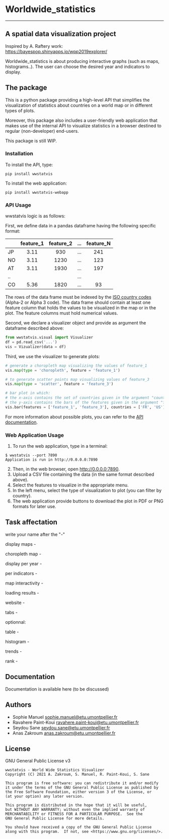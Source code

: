 # Worldwide_statistics
*** 

## A spatial data visualization project

Inspired by A. Raftery work:
https://bayespop.shinyapps.io/wpp2019explorer/

Worldwide_statistics is about producing interactive graphs (such as maps, histograms..). The user can choose the desired year and indicators to display.

## The package

This is a python package providing a high-level API that simplifies the visualization of statistics about countries on a world map or in different types of plots.

Moreover, this package also includes a user-friendly web application that makes use of the internal API to visualize statistics in a browser destined to regular (non-developer) end-users.

This package is still WIP.

### Installation

To install the API, type:

```
pip install wwstatvis
```

To install the web application:

```
pip install wwstatvis-webapp
```

### API Usage

wwstatvis logic is as follows:

First, we define data in a pandas dataframe having the following specific format:

|    | feature\_1   | feature\_2   | ... | feature\_N   |
|----|:------------:|:------------:|-----|:------------:|
| JP |     3.11     |      930     | ... |      241     |
| NO |     3.11     |     1230     | ... |      123     |
| AT |     3.11     |     1930     | ... |      197     |
| .. |              |              | ... |              |
| CO |     5.36     |     1820     | ... |       93     |

The rows of the data frame must be indexed by the 
[ISO country codes](https://en.wikipedia.org/wiki/List_of_ISO_3166_country_codes) 
(Alpha-2 or Alpha 3 code). The data frame should contain at least one feature
column that holds the values to be visualized in the map or in the plot. The
feature columns must hold numerical values.

Second, we declare a visualizer object and provide as argument the dataframe described above:

```python
from wwstatvis.visual import Visualizer
df = pd.read_csv('...')
vis = Vizualizer(data = df)
```

Third, we use the visualizer to generate plots:

```python
# generate a choropleth map visualizing the values of feature_1
vis.map(type = 'choropleth', feature = 'feature_1') 

# to generate scatter points map visualizing values of feature_3
vis.map(type = 'scatter', feature = 'feature_3')

# bar plot in which:
# the x-axis contains the set of countries given in the argument "countries"
# the y-axis contains the bars of the features given in the argument "features"
vis.bar(features = ['feature_1', 'feature_3'], countries = ['FR', 'US'])
```

For more information about possible plots, you can refer to the 
[API documentation](#).

### Web Application Usage

1. To run the web application, type in a terminal:

```
$ wwstatvis --port 7890
Application is run in http://0.0.0.0:7890
```

2. Then, in the web browser, open http://0.0.0.0:7890.
3. Upload a CSV file containing the data (in the same format described above).
4. Select the features to visualize in the appropriate menu.
4. In the left menu, select the type of visualization to plot (you can filter
   by country).
5. The web application provide buttons to download the plot in PDF or PNG
   formats for later use.

## Task affectation

write your name after the "-"

display maps - 

choropleth map -

display per year -

per indicators -

map interactivity -

loading results - 


website -

tabs -

optionnal:

table -

histogram -

trends -

rank -

## Documentation

Documentation is available here (to be discussed)

## Authors

- Sophie Manuel [sophie.manuel@etu.umontpellier.fr](mailto:sophie.manuel@etu.umontpellier.fr)
- Ravahere Paint-Koui [ravahere.paint-koui@etu.umontpellier.fr](mailto:ravahere.paint-koui@etu.umontpellier.fr)
- Seydou Sane [seydou.sane@etu.umontpellier.fr](mailto:seydou.sane@etu.umontpellier.fr)
- Anas Zakroum [anas.zakroum@etu.umontpellier.fr](mailto:anas.zakroum@etu.umontpellier.fr)

## License

GNU General Public License v3

```
wwstatvis - World Wide Statistics Visualizer
Copyright (C) 2021 A. Zakroum, S. Manuel, R. Paint-Koui, S. Sane

This program is free software: you can redistribute it and/or modify
it under the terms of the GNU General Public License as published by
the Free Software Foundation, either version 3 of the License, or
(at your option) any later version.

This program is distributed in the hope that it will be useful,
but WITHOUT ANY WARRANTY; without even the implied warranty of
MERCHANTABILITY or FITNESS FOR A PARTICULAR PURPOSE.  See the
GNU General Public License for more details.

You should have received a copy of the GNU General Public License
along with this program.  If not, see <https://www.gnu.org/licenses/>.
```

